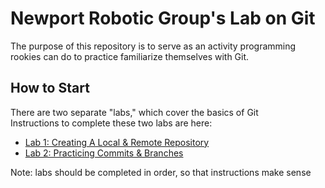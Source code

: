 # Newport Robotic Group's Lab on Git

The purpose of this repository is to serve as an activity programming rookies can do to practice familiarize themselves with Git.

## How to Start

There are two separate "labs," which cover the basics of Git\
Instructions to complete these two labs are here:

- [Lab 1: Creating A Local & Remote Repository](CreatingARemoteRepo/instructions.md)
- [Lab 2: Practicing Commits & Branches](PracticingCommitsAndBranches/instructions.md)

Note: labs should be completed in order, so that instructions make sense
